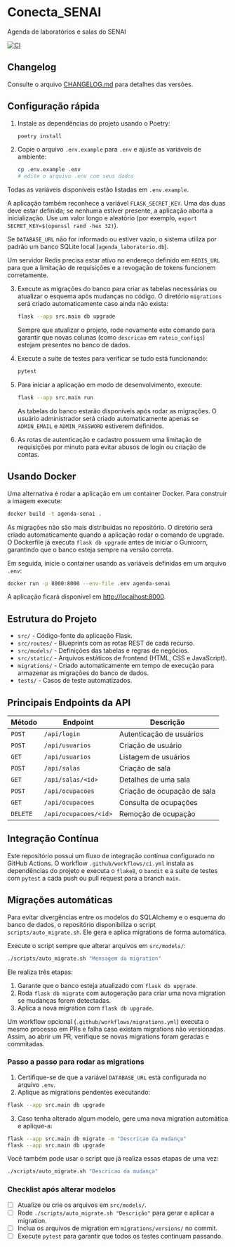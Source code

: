 # Conecta_SENAI
Agenda de laboratórios e salas do SENAI

[![CI](https://github.com/<OWNER>/<REPO>/actions/workflows/ci.yml/badge.svg)](https://github.com/<OWNER>/<REPO>/actions/workflows/ci.yml)

## Changelog
Consulte o arquivo [CHANGELOG.md](CHANGELOG.md) para detalhes das versões.

## Configuração rápida

1. Instale as dependências do projeto usando o Poetry:

   ```bash
   poetry install
   ```

2. Copie o arquivo `.env.example` para `.env` e ajuste as variáveis de ambiente:

   ```bash
   cp .env.example .env
   # edite o arquivo .env com seus dados
   ```
Todas as variáveis disponíveis estão listadas em `.env.example`.

   A aplicação também reconhece a variável `FLASK_SECRET_KEY`. Uma das duas deve estar definida; se nenhuma estiver presente, a aplicação aborta a inicialização. Use um valor longo e aleatório (por exemplo, `export SECRET_KEY=$(openssl rand -hex 32)`).

   Se `DATABASE_URL` não for informado ou estiver vazio, o sistema utiliza por padrão um banco SQLite local (`agenda_laboratorio.db`).

   Um servidor Redis precisa estar ativo no endereço definido em `REDIS_URL` para que a limitação de requisições e a revogação de tokens funcionem corretamente.

3. Execute as migrações do banco para criar as tabelas necessárias ou
   atualizar o esquema após mudanças no código. O diretório `migrations`
   será criado automaticamente caso ainda não exista:

   ```bash
   flask --app src.main db upgrade
   ```

   Sempre que atualizar o projeto, rode novamente este comando para
   garantir que novas colunas (como `descricao` em `rateio_configs`)
   estejam presentes no banco de dados.

4. Execute a suíte de testes para verificar se tudo está funcionando:

   ```bash
   pytest
   ```

5. Para iniciar a aplicação em modo de desenvolvimento, execute:

   ```bash
   flask --app src.main run
   ```

   As tabelas do banco estarão disponíveis após rodar as migrações. O usuário
   administrador será criado automaticamente apenas se `ADMIN_EMAIL` e
   `ADMIN_PASSWORD` estiverem definidos.

6. As rotas de autenticação e cadastro possuem uma limitação de
   requisições por minuto para evitar abusos de login ou criação de contas.

## Usando Docker

Uma alternativa é rodar a aplicação em um container Docker. Para construir a imagem execute:

   ```bash
docker build -t agenda-senai .
```

As migrações não são mais distribuídas no repositório. O diretório será criado
automaticamente quando a aplicação rodar o comando de upgrade. O Dockerfile já
executa `flask db upgrade` antes de iniciar o Gunicorn, garantindo que o banco
esteja sempre na versão correta.

Em seguida, inicie o container usando as variáveis definidas em um arquivo `.env`:

   ```bash
docker run -p 8000:8000 --env-file .env agenda-senai
```

A aplicação ficará disponível em [http://localhost:8000](http://localhost:8000).

## Estrutura do Projeto

- `src/` - Código-fonte da aplicação Flask.
- `src/routes/` - Blueprints com as rotas REST de cada recurso.
- `src/models/` - Definições das tabelas e regras de negócios.
- `src/static/` - Arquivos estáticos de frontend (HTML, CSS e JavaScript).
- `migrations/` - Criado automaticamente em tempo de execução para armazenar as
  migrações do banco de dados.
- `tests/` - Casos de teste automatizados.

## Principais Endpoints da API

| Método | Endpoint | Descrição |
| ------ | -------- | --------- |
| `POST` | `/api/login` | Autenticação de usuários |
| `POST` | `/api/usuarios` | Criação de usuário |
| `GET` | `/api/usuarios` | Listagem de usuários |
| `POST` | `/api/salas` | Criação de sala |
| `GET` | `/api/salas/<id>` | Detalhes de uma sala |
| `POST` | `/api/ocupacoes` | Criação de ocupação de sala |
| `GET` | `/api/ocupacoes` | Consulta de ocupações |
| `DELETE` | `/api/ocupacoes/<id>` | Remoção de ocupação |

## Integração Contínua

Este repositório possui um fluxo de integração contínua configurado no GitHub
Actions. O workflow `.github/workflows/ci.yml` instala as dependências do
projeto e executa o `flake8`, o `bandit` e a suíte de testes com `pytest` a
cada push ou pull request para a branch `main`.


## Migrações automáticas

Para evitar divergências entre os modelos do SQLAlchemy e o esquema do banco de dados, o repositório disponibiliza o script `scripts/auto_migrate.sh`. Ele gera e aplica migrations de forma automática.

Execute o script sempre que alterar arquivos em `src/models/`:

```bash
./scripts/auto_migrate.sh "Mensagem da migration"
```

Ele realiza três etapas:

1. Garante que o banco esteja atualizado com `flask db upgrade`.
2. Roda `flask db migrate` com autogeração para criar uma nova migration se mudanças forem detectadas.
3. Aplica a nova migration com `flask db upgrade`.

Um workflow opcional (`.github/workflows/migrations.yml`) executa o mesmo processo em PRs e falha caso existam migrations não versionadas. Assim, ao abrir um PR, verifique se novas migrations foram geradas e commitadas.

### Passo a passo para rodar as migrations

1. Certifique-se de que a variável `DATABASE_URL` está configurada no arquivo `.env`.
2. Aplique as migrations pendentes executando:

```bash
flask --app src.main db upgrade
```

3. Caso tenha alterado algum modelo, gere uma nova migration automática e aplique-a:

```bash
flask --app src.main db migrate -m "Descricao da mudança"
flask --app src.main db upgrade
```

Você também pode usar o script que já realiza essas etapas de uma vez:

```bash
./scripts/auto_migrate.sh "Descricao da mudança"
```

### Checklist após alterar modelos

- [ ] Atualize ou crie os arquivos em `src/models/`.
- [ ] Rode `./scripts/auto_migrate.sh "Descrição"` para gerar e aplicar a migration.
- [ ] Inclua os arquivos de migration em `migrations/versions/` no commit.
- [ ] Execute `pytest` para garantir que todos os testes continuam passando.
